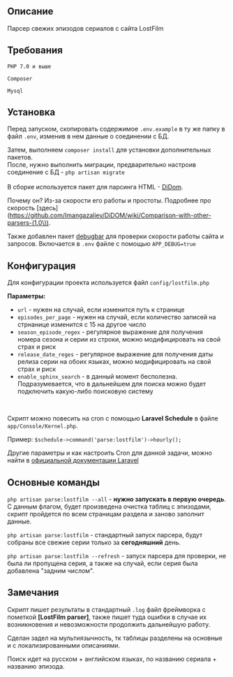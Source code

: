 ## Описание

Парсер свежих эпизодов сериалов с сайта LostFilm

## Требования
```PHP 7.0 и выше```

```Composer```

```Mysql```

## Установка

Перед запуском, скопировать содержимое ```.env.example``` в ту же папку в файл ```.env```, изменив в нем данные о соединении с БД.

Затем, выполняем ```composer install``` для установки дополнительных пакетов.
<br>
После, нужно выполнить миграции, предварительно настроив соединение с БД - ```php artisan migrate```
<br>
<br>
В сборке используется пакет для парсинга HTML - [DiDom](https://github.com/Imangazaliev/DiDOM).

Почему он? Из-за скорости его работы и простоты. Подробнее про скорость [здесь](https://github.com/Imangazaliev/DiDOM/wiki/Comparison-with-other-parsers-(1.0\)).

Также добавлен пакет [debugbar](https://github.com/barryvdh/laravel-debugbar) для проверки скорости работы сайта и запросов. Включается в ```.env``` файле с помощью ```APP_DEBUG=true```

## Конфигурация
Для конфигурации проекта используется файл ```config/lostfilm.php```

**Параметры:**
- ```url``` - нужен на случай, если изменится путь к странице
- ```episodes_per_page``` - нужен на случай, если количество записей на стрнанице изменится с 15 на другое число
- ```season_episode_regex``` - регулярное выражение для получения номера сезона и серии из строки, можно модифицировать на свой страх и риск
- ```release_date_reges``` - регулярное выражение для получения даты релиза серии на обоих языках, можно модифицировать на свой страх и риск
- ```enable_sphinx_search``` - в данный момент бесполезна. Подразумевается, что в дальнейшем для поиска можно будет подключить какую-либо поисковую систему


<br>

Скрипт можно повесить на cron с помощью **Laravel Schedule** в файле ```app/Console/Kernel.php```.

Пример:
```$schedule->command('parse:lostfilm')->hourly();```

Другие параметры и как настроить Cron для данной задачи, можно найти в [официальной документации Laravel](https://laravel.com/docs/5.8/scheduling)
## Основные команды

```php artisan parse:lostfilm --all``` - **нужно запускать в первую очередь**. С данным флагом, будет произведена очистка таблиц с эпизодами, скрипт пройдется по всем страницам раздела и заново заполнит данные.

```php artisan parse:lostfilm``` - стандартный запуск парсера, будут собраны все свежие серии только за **сегодняшний** день.

```php artisan parse:lostfilm --refresh``` - запуск парсера для проверки, не была ли пропущена серия, а также на случай, если серия была добавлена "задним числом".

## Замечания

Скрипт пишет результаты в стандартный ```.log``` файл фреймворка с пометкой **[LostFilm parser]**, также пишет туда ошибки в случае их возникновения и невозможности продолжить дальнейшую работу.

Сделан задел на мультиязычность, тк таблицы разделены на основные и с локализированными описаниями.

Поиск идет на русском + английском языках, по названию сериала + названию эпизода.